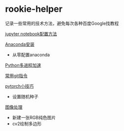 # rookie-helper

记录一些常用的技术方法，避免每次各种百度Google找教程



[jupyter notebook配置方法](jupyter-notebook/README.md)

[Anaconda安装](anaconda/README.md)
- 从零配置anaconda

[Python多进程加速](multiprocessing/README.md)

[常用git指令](git/README.md)

[pytorch小技巧](pytorch/README.md)
- 设置随机种子
 
 [图像处理](image_process/README.md)
 - 新建一张RGB纯色图片
 - cv2绘制多边形

